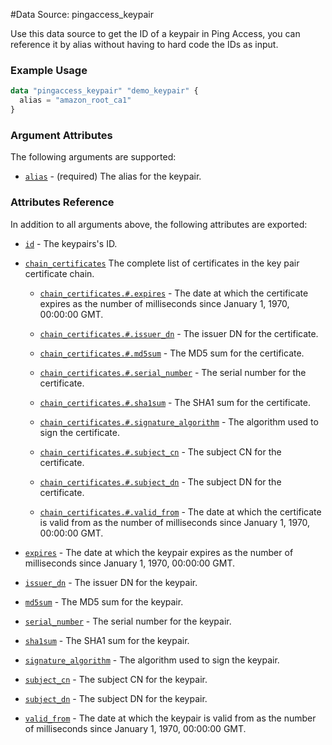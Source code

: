 #Data Source: pingaccess_keypair

Use this data source to get the ID of a keypair in Ping Access, you can reference it by alias without having to hard code the IDs as input.

### Example Usage
```terraform
data "pingaccess_keypair" "demo_keypair" {
  alias = "amazon_root_ca1"
}
```
### Argument Attributes
The following arguments are supported:

- [`alias`](#alias) - (required) The alias for the keypair.

### Attributes Reference

In addition to all arguments above, the following attributes are exported:

- [`id`](#id) - The keypairs's ID.

- [`chain_certificates`](#chain_certificates) The complete list of certificates in the key pair certificate chain.
  
    - [`chain_certificates.#.expires`](#chain_certificates-expires) - The date at which the certificate expires as the number of milliseconds since January 1, 1970, 00:00:00 GMT.
    
    - [`chain_certificates.#.issuer_dn`](#chain_certificates-issuer_dn) - The issuer DN for the certificate.
    
    - [`chain_certificates.#.md5sum`](#chain_certificates-md5sum) - The MD5 sum for the certificate.
    
    - [`chain_certificates.#.serial_number`](#chain_certificates-serial_number) - The serial number for the certificate.
    
    - [`chain_certificates.#.sha1sum`](#chain_certificates-sha1sum) - The SHA1 sum for the certificate.
    
    - [`chain_certificates.#.signature_algorithm`](#chain_certificates-signature_algorithm) -  The algorithm used to sign the certificate.
    
    - [`chain_certificates.#.subject_cn`](#chain_certificates-subject_cn) - The subject CN for the certificate.
    
    - [`chain_certificates.#.subject_dn`](#chain_certificates-subject_dn) - The subject DN for the certificate.
    
    - [`chain_certificates.#.valid_from`](#chain_certificates-valid_from) - The date at which the certificate is valid from as the number of milliseconds since January 1, 1970, 00:00:00 GMT.

- [`expires`](#expires) - The date at which the keypair expires as the number of milliseconds since January 1, 1970, 00:00:00 GMT.

- [`issuer_dn`](#issuer_dn) - The issuer DN for the keypair.

- [`md5sum`](#md5sum) - The MD5 sum for the keypair.

- [`serial_number`](#serial_number) - The serial number for the keypair.

- [`sha1sum`](#sha1sum) - The SHA1 sum for the keypair.

- [`signature_algorithm`](#signature_algorithm) -  The algorithm used to sign the keypair.

- [`subject_cn`](#subject_cn) - The subject CN for the keypair.

- [`subject_dn`](#subject_dn) - The subject DN for the keypair.

- [`valid_from`](#valid_from) - The date at which the keypair is valid from as the number of milliseconds since January 1, 1970, 00:00:00 GMT.
